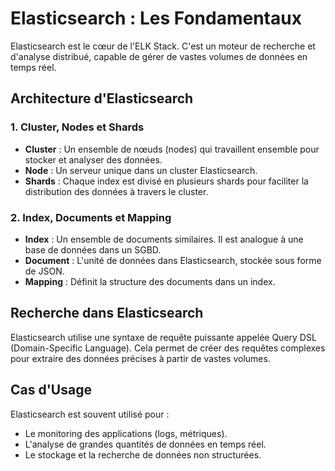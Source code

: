 # Elasticsearch : Les Fondamentaux

Elasticsearch est le cœur de l'ELK Stack. C'est un moteur de recherche et d'analyse distribué, capable de gérer de vastes volumes de données en temps réel. 

## Architecture d'Elasticsearch

### 1. Cluster, Nodes et Shards

- **Cluster** : Un ensemble de nœuds (nodes) qui travaillent ensemble pour stocker et analyser des données.
- **Node** : Un serveur unique dans un cluster Elasticsearch.
- **Shards** : Chaque index est divisé en plusieurs shards pour faciliter la distribution des données à travers le cluster.

### 2. Index, Documents et Mapping

- **Index** : Un ensemble de documents similaires. Il est analogue à une base de données dans un SGBD.
- **Document** : L'unité de données dans Elasticsearch, stockée sous forme de JSON.
- **Mapping** : Définit la structure des documents dans un index.

## Recherche dans Elasticsearch

Elasticsearch utilise une syntaxe de requête puissante appelée Query DSL (Domain-Specific Language). Cela permet de créer des requêtes complexes pour extraire des données précises à partir de vastes volumes.

## Cas d'Usage

Elasticsearch est souvent utilisé pour :
- Le monitoring des applications (logs, métriques).
- L'analyse de grandes quantités de données en temps réel.
- Le stockage et la recherche de données non structurées.
